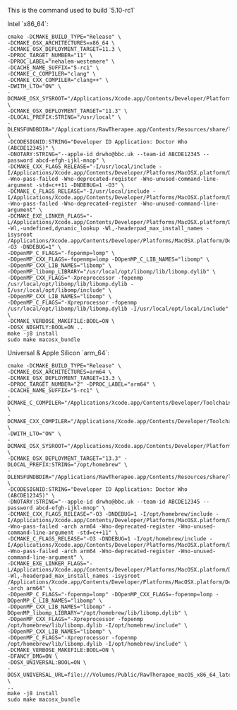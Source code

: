 This is the command used to build \`5.10-rc1\`

Intel \`x86_64\`:

    cmake -DCMAKE_BUILD_TYPE="Release" \
    -DCMAKE_OSX_ARCHITECTURES=x86_64 \
    -DCMAKE_OSX_DEPLOYMENT_TARGET=11.3 \
    -DPROC_TARGET_NUMBER="11" \
    -DPROC_LABEL="nehalem-westemere" \
    -DCACHE_NAME_SUFFIX="5-rc1" \
    -DCMAKE_C_COMPILER="clang" \
    -DCMAKE_CXX_COMPILER="clang++" \
    -DWITH_LTO="ON" \
    -DCMAKE_OSX_SYSROOT="/Applications/Xcode.app/Contents/Developer/Platforms/MacOSX.platform/Developer/SDKs/MacOSX11.3.sdk" \
    -DCMAKE_OSX_DEPLOYMENT_TARGET="11.3" \
    -DLOCAL_PREFIX:STRING="/usr/local" \
    -DLENSFUNDBDIR="/Applications/RawTherapee.app/Contents/Resources/share/lensfun" \
    -DCODESIGNID:STRING="Developer ID Application: Doctor Who (ABCDE12345)" \
    -DNOTARY:STRING="--apple-id drwho@bbc.uk --team-id ABCDE12345 --password abcd-efgh-ijkl-mnop" \
    -DCMAKE_CXX_FLAGS_RELEASE="-I/usr/local/include -I/Applications/Xcode.app/Contents/Developer/Platforms/MacOSX.platform/Developer/SDKs/MacOSX11.3.sdk/usr/include -Wno-pass-failed -Wno-deprecated-register -Wno-unused-command-line-argument -std=c++11 -DNDEBUG=1 -O3" \
    -DCMAKE_C_FLAGS_RELEASE="-I/usr/local/include -I/Applications/Xcode.app/Contents/Developer/Platforms/MacOSX.platform/Developer/SDKs/MacOSX11.3.sdk/usr/include -Wno-pass-failed -Wno-deprecated-register -Wno-unused-command-line-argument" \
    -DCMAKE_EXE_LINKER_FLAGS="-L/Applications/Xcode.app/Contents/Developer/Platforms/MacOSX.platform/Developer/SDKs/MacOSX11.3.sdk/usr/lib -Wl,-undefined,dynamic_lookup -Wl,-headerpad_max_install_names -isysroot /Applications/Xcode.app/Contents/Developer/Platforms/MacOSX.platform/Developer/SDKs/MacOSX11.3.sdk -O3 -DNDEBUG=1" \
    -DOpenMP_C_FLAGS="-fopenmp=lomp" \
    -DOpenMP_CXX_FLAGS=-fopenmp=lomp -DOpenMP_C_LIB_NAMES="libomp" \
    -DOpenMP_CXX_LIB_NAMES="libomp" \
    -DOpenMP_libomp_LIBRARY="/usr/local/opt/libomp/lib/libomp.dylib" \
    -DOpenMP_CXX_FLAGS="-Xpreprocessor -fopenmp /usr/local/opt/libomp/lib/libomp.dylib -I/usr/local/opt/libomp/include" \
    -DOpenMP_CXX_LIB_NAMES="libomp" \
    -DOpenMP_C_FLAGS="-Xpreprocessor -fopenmp /usr/local/opt/libomp/lib/libomp.dylib -I/usr/local/opt/local/include" \
    -DCMAKE_VERBOSE_MAKEFILE:BOOL=ON \
    -DOSX_NIGHTLY:BOOL=ON ..
    make -j8 install
    sudo make macosx_bundle

Universal & Apple Silicon \`arm_64\`:

    cmake -DCMAKE_BUILD_TYPE="Release" \
    -DCMAKE_OSX_ARCHITECTURES=arm64 \
    -DCMAKE_OSX_DEPLOYMENT_TARGET=13.3 \
    -DPROC_TARGET_NUMBER="2" -DPROC_LABEL="arm64" \
    -DCACHE_NAME_SUFFIX="5-rc1" \
    -DCMAKE_C_COMPILER="/Applications/Xcode.app/Contents/Developer/Toolchains/XcodeDefault.xctoolchain/usr/bin/clang" \
    -DCMAKE_CXX_COMPILER="/Applications/Xcode.app/Contents/Developer/Toolchains/XcodeDefault.xctoolchain/usr/bin/clang++" \
    -DWITH_LTO="ON" \
    -DCMAKE_OSX_SYSROOT="/Applications/Xcode.app/Contents/Developer/Platforms/MacOSX.platform/Developer/SDKs/MacOSX13.3.sdk" \
    -DCMAKE_OSX_DEPLOYMENT_TARGET="13.3" -DLOCAL_PREFIX:STRING="/opt/homebrew" \
    -DLENSFUNDBDIR="/Applications/RawTherapee.app/Contents/Resources/share/lensfun" \
    -DCODESIGNID:STRING="Developer ID Application: Doctor Who (ABCDE12345)" \
    -DNOTARY:STRING="--apple-id drwho@bbc.uk --team-id ABCDE12345 --password abcd-efgh-ijkl-mnop" \
    -DCMAKE_CXX_FLAGS_RELEASE="-O3 -DNDEBUG=1 -I/opt/homebrew/include -I/Applications/Xcode.app/Contents/Developer/Platforms/MacOSX.platform/Developer/SDKs/MacOSX13.3.sdk/usr/include -Wno-pass-failed -arch arm64 -Wno-deprecated-register -Wno-unused-command-line-argument -std=c++11" \
    -DCMAKE_C_FLAGS_RELEASE="-O3 -DNDEBUG=1 -I/opt/homebrew/include -I/Applications/Xcode.app/Contents/Developer/Platforms/MacOSX.platform/Developer/SDKs/MacOSX13.3.sdk/usr/include -Wno-pass-failed -arch arm64 -Wno-deprecated-register -Wno-unused-command-line-argument" \
    -DCMAKE_EXE_LINKER_FLAGS="-L/Applications/Xcode.app/Contents/Developer/Platforms/MacOSX.platform/Developer/SDKs/MacOSX13.3.sdk/usr/lib -Wl,-headerpad_max_install_names -isysroot /Applications/Xcode.app/Contents/Developer/Platforms/MacOSX.platform/Developer/SDKs/MacOSX13.3.sdk -arch arm64" \
    -DOpenMP_C_FLAGS="-fopenmp=lomp" -DOpenMP_CXX_FLAGS=-fopenmp=lomp -DOpenMP_C_LIB_NAMES="libomp" \
    -DOpenMP_CXX_LIB_NAMES="libomp" -DOpenMP_libomp_LIBRARY="/opt/homebrew/lib/libomp.dylib" \
    -DOpenMP_CXX_FLAGS="-Xpreprocessor -fopenmp /opt/homebrew/lib/libomp.dylib -I/opt/homebrew/include" \
    -DOpenMP_CXX_LIB_NAMES="libomp" \
    -DOpenMP_C_FLAGS="-Xpreprocessor -fopenmp /opt/homebrew/lib/libomp.dylib -I/opt/homebrew/include" \
    -DCMAKE_VERBOSE_MAKEFILE:BOOL=ON \
    -DFANCY_DMG=ON \
    -DOSX_UNIVERSAL:BOOL=ON \
    -DOSX_UNIVERSAL_URL=file:///Volumes/Public/RawTherapee_macOS_x86_64_latest.zip  \
    ..
    make -j8 install
    sudo make macosx_bundle